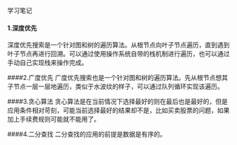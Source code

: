 学习笔记

#### 1.深度优先
深度优先搜索是一个针对图和树的遍历算法。从根节点向叶子节点遍历，直到遇到叶子节点再进行回溯。可以通过使用操作系统自带的栈机制进行遍历，也可以通过手动自己实现栈来操作完成。

####2.广度优先
广度优先搜索也是一个针对图和树的遍历算法。先从根节点想其子节点一层一层地遍历，类似于水波纹的样子，可以通过队列循环实现该遍历。

####3.贪心算法
贪心算法是在当前情况下选择最好的则在最后也是最好的，但是应用条件相对苛刻，可能当前选择最好的结果却不是，比如买卖股票的问题，如果加上手续费规则可能就不能用了。

####4.二分查找
二分查找的应用的前提是数据是有序的。